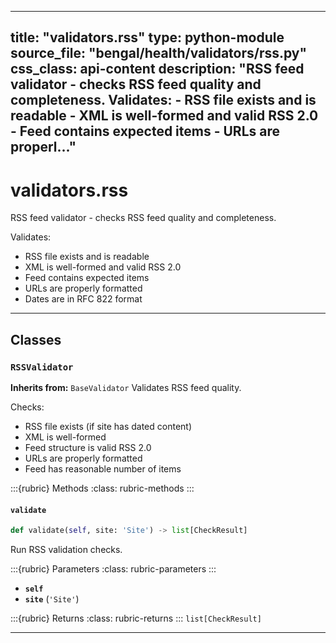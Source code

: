 
---
title: "validators.rss"
type: python-module
source_file: "bengal/health/validators/rss.py"
css_class: api-content
description: "RSS feed validator - checks RSS feed quality and completeness.  Validates: - RSS file exists and is readable - XML is well-formed and valid RSS 2.0 - Feed contains expected items - URLs are properl..."
---

# validators.rss

RSS feed validator - checks RSS feed quality and completeness.

Validates:
- RSS file exists and is readable
- XML is well-formed and valid RSS 2.0
- Feed contains expected items
- URLs are properly formatted
- Dates are in RFC 822 format

---

## Classes

### `RSSValidator`

**Inherits from:** `BaseValidator`
Validates RSS feed quality.

Checks:
- RSS file exists (if site has dated content)
- XML is well-formed
- Feed structure is valid RSS 2.0
- URLs are properly formatted
- Feed has reasonable number of items




:::{rubric} Methods
:class: rubric-methods
:::
#### `validate`
```python
def validate(self, site: 'Site') -> list[CheckResult]
```

Run RSS validation checks.



:::{rubric} Parameters
:class: rubric-parameters
:::
- **`self`**
- **`site`** (`'Site'`)

:::{rubric} Returns
:class: rubric-returns
:::
`list[CheckResult]`




---

